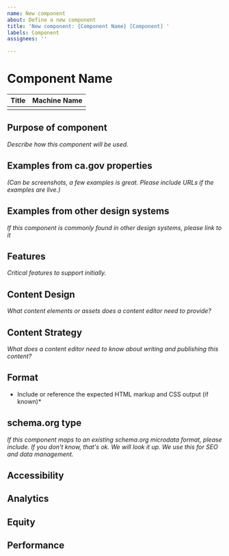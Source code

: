 ```yaml
---
name: New component
about: Define a new component
title: 'New component: {Component Name} [Component] '
labels: Component
assignees: ''

---
```

# Component Name
| Title | Machine Name |
| --- |  --- |
|     |      |

## Purpose of component
*Describe how this component will be used.*

## Examples from ca.gov properties
*(Can be screenshots, a few examples is great. Please include URLs if the examples are live.)*

## Examples from other design systems
*If this component is commonly found in other design systems, please link to it*

## Features
*Critical features to support initially.*

## Content Design 
*What content elements or assets does a content editor need to provide?*

## Content Strategy
*What does a content editor need to know about writing and publishing this content?*

## Format
* Include or reference the expected HTML markup and CSS output (if known)*

## schema.org type
*If this component maps to an existing schema.org microdata format, please include. If you don't know, that's ok. We will look it up. We use this for SEO and data management.*

## Accessibility

## Analytics

## Equity 

## Performance